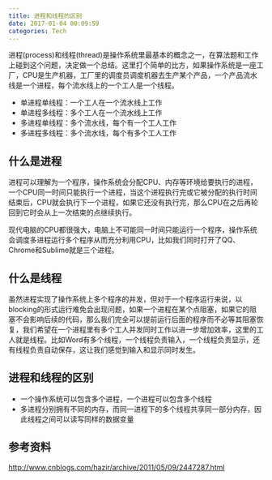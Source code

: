```yaml
---
title: 进程和线程的区别
date: 2017-01-04 00:09:59
categories: Tech
---
```

进程(process)和线程(thread)是操作系统里最基本的概念之一，在算法题和工作上碰到这个问题，决定做一个总结。这里打个简单的比方，如果操作系统是一座工厂，CPU是生产机器，工厂里的调度员调度机器去生产某个产品，一个产品流水线是一个进程，每个流水线上的一个工人是一个线程。

- 单进程单线程：一个工人在一个流水线上工作
- 单进程多线程：多个工人在一个流水线上工作
- 多进程单线程：多个流水线，每个有一个工人工作
- 多进程多线程：多个流水线，每个有多个工人工作

<!-- more -->

## 什么是进程
进程可以理解为一个程序，操作系统会分配CPU、内存等环境给要执行的进程，一个CPU同一时间只能执行一个进程，当这个进程执行完或它被分配的执行时间结束后，CPU就会执行下一个进程，如果它还没有执行完，那么CPU在之后再轮回到它时会从上一次结束的点继续执行。

现代电脑的CPU都很强大，电脑上不可能同一时间只能运行一个程序，操作系统会调度多进程运行多个程序从而充分利用CPU，比如我们同时打开了QQ、Chrome和Sublime就是三个进程。

## 什么是线程
虽然进程实现了操作系统上多个程序的并发，但对于一个程序运行来说，以blocking的形式运行难免会出现问题，如果一个进程在某个点阻塞，如果它的阻塞不会影响后续的代码，那么我们完全可以提前运行后面的程序而不必等其阻塞恢复，我们希望在一个进程里有多个工人并发同时工作以进一步增加效率，这里的工人就是线程。比如Word有多个线程，一个线程负责输入，一个线程负责显示，还有线程负责自动保存，这让我们感觉到输入和显示同时发生。

## 进程和线程的区别
- 一个操作系统可以包含多个进程，一个进程可以包含多个线程
- 多进程分别拥有不同的内存，而同一进程下的多个线程共享同一部分内存，因此线程之间可以读写同样的数据变量

## 参考资料
http://www.cnblogs.com/hazir/archive/2011/05/09/2447287.html